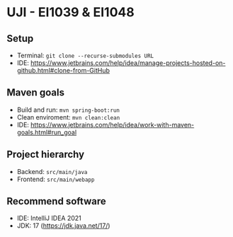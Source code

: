 # UJI - EI1039 & EI1048
## Setup
- Terminal: `git clone --recurse-submodules URL`
- IDE: https://www.jetbrains.com/help/idea/manage-projects-hosted-on-github.html#clone-from-GitHub
## Maven goals
- Build and run: `mvn spring-boot:run`
- Clean enviroment: `mvn clean:clean`
- IDE: https://www.jetbrains.com/help/idea/work-with-maven-goals.html#run_goal
## Project hierarchy
- Backend: `src/main/java`
- Frontend: `src/main/webapp`
## Recommend software
- IDE: IntelliJ IDEA 2021
- JDK: 17 (https://jdk.java.net/17/)